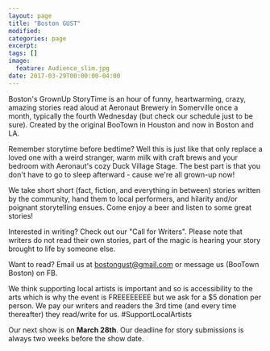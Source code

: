 ```yaml
---
layout: page
title: "Boston GUST"
modified:
categories: page
excerpt:
tags: []
image:
  feature: Audience_slim.jpg
date: 2017-03-29T00:00:00-04:00
---
```


Boston's GrownUp StoryTime is an hour of funny, heartwarming, crazy, amazing stories read aloud at Aeronaut Brewery in Somerville once a month, typically the fourth Wednesday (but check our schedule just to be sure). Created by the original BooTown in Houston and now in Boston and LA.

Remember storytime before bedtime? Well this is just like that only replace a loved one with a weird stranger, warm milk with craft brews and your bedroom with Aeronaut's cozy Duck Village Stage. The best part is that you don't have to go to sleep afterward - cause we're all grown-up now!

We take short short (fact, fiction, and everything in between) stories written by the community, hand them to local performers, and hilarity and/or poignant storytelling ensues. Come enjoy a beer and listen to some great stories! 

Interested in writing? Check out our "Call for Writers". Please note that writers do not read their own stories, part of the magic is hearing your story brought to life by someone else.

Want to read? Email us at bostongust@gmail.com or message us (BooTown Boston) on FB.

We think supporting local artists is important and so is accessibility to the arts which is why the event is FREEEEEEEE but we ask for a $5 donation per person. We pay our writers and readers the 3rd time (and every time thereafter) they read/write for us. #SupportLocalArtists

Our next show is on **March 28th**. Our deadline for story submissions is always two weeks before the show date.
